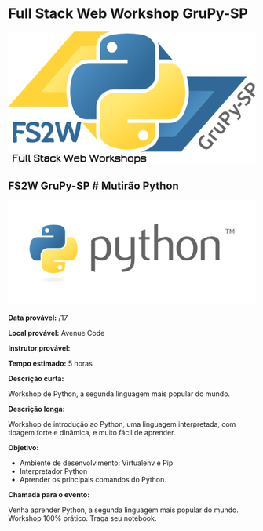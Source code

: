 # Full Stack Web Workshop GruPy-SP

![fs2w](img/fs2w.png)

## FS2W GruPy-SP # Mutirão Python

![python](img/python.png)

**Data provável:** /17

**Local provável:** Avenue Code

**Instrutor provável:**

**Tempo estimado:** 5 horas

**Descrição curta:**

Workshop de Python, a segunda linguagem mais popular do mundo.

**Descrição longa:**

Workshop de introdução ao Python, uma linguagem interpretada, com tipagem forte e dinâmica, e muito fácil de aprender.

**Objetivo:**

* Ambiente de desenvolvimento: Virtualenv e Pip
* Interpretador Python
* Aprender os principais comandos do Python.

**Chamada para o evento:**

Venha aprender Python, a segunda linguagem mais popular do mundo. Workshop 100% prático. Traga seu notebook.
